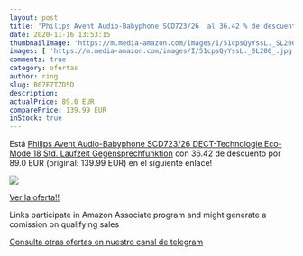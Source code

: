 ```yaml
---
layout: post
title: 'Philips Avent Audio-Babyphone SCD723/26  al 36.42 % de descuento'
date: 2020-11-16 13:53:15
thumbnailImage: 'https://m.media-amazon.com/images/I/51cpsQyYssL._SL200_.jpg'
images: [ 'https://m.media-amazon.com/images/I/51cpsQyYssL._SL200_.jpg' ]
comments: true
category: ofertas
author: ring
slug: B07F7TZD5D
description:
actualPrice: 89.0 EUR
comparePrice: 139.99 EUR
inStock: true
---
```


Está [Philips Avent Audio-Babyphone SCD723/26  DECT-Technologie  Eco-Mode  18 Std. Laufzeit  Gegensprechfunktion](https://www.amazon.de/dp/B07F7TZD5D/?tag=tolees0ca-21) con 36.42 de descuento por 89.0 EUR (original: 139.99 EUR) en el siguiente enlace!

[![](https://m.media-amazon.com/images/I/51cpsQyYssL._SL200_.jpg)](https://www.amazon.de/dp/B07F7TZD5D/?tag=tolees0ca-21)

[Ver la oferta!!](https://www.amazon.de/dp/B07F7TZD5D/?tag=tolees0ca-21)

Links participate in Amazon Associate program and might generate a comission on qualifying sales

[Consulta otras ofertas en nuestro canal de telegram](https://t.me/s/ofertas25)
